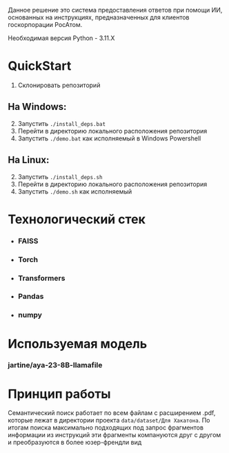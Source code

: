 Данное решение это система предоставления ответов при помощи ИИ, основанных на инструкциях, предназначенных для клиентов госкорпорации РосАтом. 

Необходимая версия Python - 3.11.X
# QuickStart
1. Склонировать репозиторий
## На Windows:
2. Запустить `./install_deps.bat`
3. Перейти в директорию локального расположения репозитория
4. Запустить ```./demo.bat``` как исполняемый в Windows Powershell

## На Linux:
2. Запустить `./install_deps.sh`
3. Перейти в директорию локального расположения репозитория
4. Запустить ```./demo.sh``` как исполняемый

# Технологический стек
* ### FAISS
* ### Torch
* ### Transformers
* ### Pandas
* ### numpy

# Используемая модель
### jartine/aya-23-8B-llamafile 

# Принцип работы
Семантический поиск работает по всем файлам с расширением .pdf, которые лежат в директории проекта `data/dataset/Для Хакатона`. По итогам поиска максимально подходящих под запрос фрагментов информации из инструкций эти фрагменты компануются друг с другом и преобразуются в более юзер-френдли вид